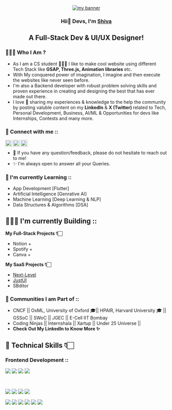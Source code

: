 <p align="center">
  <a href="https://Its-sb.netlify.app" target="_blank" rel="noreferrer"><img src="https://user-images.githubusercontent.com/48784001/203785020-2b4826c1-7ddb-4de8-b65b-ebf6e04c5290.jpeg" alt="my banner"></a>
</p>

<h3 align="center">
Hii👋 Devs, I'm <a href="https://its-sb.netlify.app" target="_blank" rel="noreferrer">Shiva</a> 
</h3>

<h2 align="center">
A Full-Stack Dev & UI/UX Designer!
</h2> 

### 👨🏻‍💻 Who I Am ? 
- As I am a CS student 👨🏻‍💻 I like to make cool website using different Tech Stack like <b> GSAP, Three.js, Animation libraries </b> etc. 
- With My conquered power of imagination, I imagine and then execute the websites like never seen before. 
- I'm also a Backend developer with robust problem solving skills and proven experience in creating and designing the best that has ever made out there. 
- I love 💖 sharing my experiences & knowledge to the help the community by posting valuble content on my <b> LinkedIn</b> & <b> X (Twitter) </b>related to Tech, Personal Development, Business, AI/ML & Opportunities for devs like Internships, Contests and many more.


### 🤝 Connect with me ::

<a href="https://www.linkedin.com/in/shiva-bajpai-sb06/" target="_blank"><img align="left"  src="https://cdn1.iconfinder.com/data/icons/logotypes/32/circle-linkedin-512.png" alt="Shiva Bajpai | LinkedIn" width="21px"/></a>
<a href="https://www.instagram.com/_shiva__bajpai_/" target="_blank"><img align="left" src="https://cdn3.iconfinder.com/data/icons/2018-social-media-logotypes/1000/2018_social_media_popular_app_logo_instagram-512.png" alt="Shiva Bajpai | Instagram" width="21px"/></a>
<a href="https://twitter.com/ShivaBajpai06" target="_blank"><img align="left" src="https://cdn2.iconfinder.com/data/icons/threads-by-instagram/24/x-logo-twitter-new-brand-contained-512.png" alt="Shiva Bajpai | Twitter" width="21px"/></a>
</br>

- 💬 If you have any question/feedback, please do not hesitate to reach out to me!
- ✨️ I'm always open to answer all your Queries. 

### 📒 I'm currently Learning ::

- App Development [Flutter]
- Artificial Intelligence [Genrative AI]
- Machine Learning [Deep Learning & NLP]
- Data Structures & Algorithms [DSA]

## 👨🏻‍💻 I'm currently Building ::

<strong> My Full-Stack Projects 👇🏻</strong>
- Notion + 
- Spotify + 
- Canva +

<strong> My SaaS Projects 👇🏻</strong>
- <a href="https://in.linkedin.com/company/nextlevelwithsb"> Next-Level</a> 
- <a href="https://www.linkedin.com/company/just-ui"> JustUI </a>
- SBditor

### 👥 Communities I am Part of ::
- CNCF || OxML, University of Oxford 🎓|| HPAIR, Harvard University 🎓 || GSSoC || SWoC || JGEC || E-Cell IIT Bombay 
- Coding Ninjas || Internshala || Xartup || Under 25 Universe ||
- <b> Check Out My LinkedIn to Know More ✨️ </b>

## 💼 Technical Skills 👇🏻

### Frontend Development :: 
![](https://img.shields.io/badge/Code-HTML5-informational?style=flat&logo=HTML5&color=E34F26)
![](https://img.shields.io/badge/Style-CSS3-informational?style=flat&logo=CSS3&color=1572B6)
![](https://img.shields.io/badge/Code-JavaScript-informational?style=flat&logo=JavaScript&color=F7DF1E)
![](https://img.shields.io/badge/Code-React-informational?style=flat&logo=react&color=61DAFB)

</br>

![](https://img.shields.io/badge/Style-Bootstrap-informational?style=flat&logo=Bootstrap&color=7952B3)
![](https://img.shields.io/badge/Code-PostgreSQL-informational?style=flat&logo=PostgreSQL&color=336791)
![](https://img.shields.io/badge/Code-SQLite-informational?style=flat&logo=SQLite&color=003B57)
![](https://img.shields.io/badge/Style-styled--components-informational?style=flat&logo=styled-components&color=DB7093)
</br>

![](https://img.shields.io/badge/Tools-Figma-informational?style=flat&logo=Figma&color=F24E1E)
![](https://img.shields.io/badge/Tools-NPM-informational?style=flat&logo=NPM&color=CB3837)
![](https://img.shields.io/badge/Tools-Heroku-informational?style=flat&logo=Heroku&color=430098)
![](https://img.shields.io/badge/Tools-Netlify-informational?style=flat&logo=netlify&color=00C7B7)
![](https://img.shields.io/badge/Tools-Git-informational?style=flat&logo=Git&color=F05032)
![](https://img.shields.io/badge/Tools-GitHub-informational?style=flat&logo=GitHub&color=181717)

